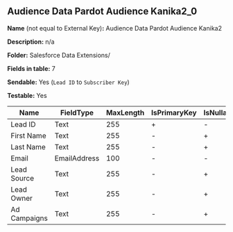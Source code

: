 ## Audience Data Pardot Audience Kanika2_0

**Name** (not equal to External Key)**:** Audience Data Pardot Audience Kanika2

**Description:** n/a

**Folder:** Salesforce Data Extensions/

**Fields in table:** 7

**Sendable:** Yes (`Lead ID` to `Subscriber Key`)

**Testable:** Yes

| Name | FieldType | MaxLength | IsPrimaryKey | IsNullable | DefaultValue |
| --- | --- | --- | --- | --- | --- |
| Lead ID | Text | 255 | + | - |  |
| First Name | Text | 255 | - | + |  |
| Last Name | Text | 255 | - | + |  |
| Email | EmailAddress | 100 | - | - |  |
| Lead Source | Text | 255 | - | + |  |
| Lead Owner | Text | 255 | - | + |  |
| Ad Campaigns | Text | 255 | - | + |  |

